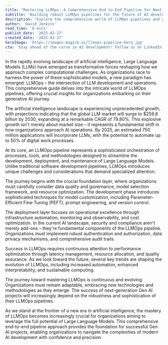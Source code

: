 ```yaml
---
title: 'Mastering LLMOps: A Comprehensive End-to-End Pipeline for Next-Generation Gen AI Projects — Part 1'
subtitle: 'Building robust LLMOps pipelines for the future of AI development'
description: 'Explore the comprehensive world of LLMOps pipelines and discover how organizations can harness the power of Large Language Models effectively. From foundation layers to deployment strategies, learn the essential components of successful Gen AI projects in this detailed guide.'
author: 'David Jenkins'
read_time: '8 mins'
publish_date: '2025-02-27'
created_date: '2025-02-27'
heroImage: 'https://images.magick.ai/llmops-pipeline-hero.jpg'
cta: 'Stay ahead of the curve in AI development! Follow us on LinkedIn for exclusive insights, expert perspectives, and the latest updates in LLMOps and generative AI.'
---
```


In the rapidly evolving landscape of artificial intelligence, Large Language Models (LLMs) have emerged as transformative forces reshaping how we approach complex computational challenges. As organizations race to harness the power of these sophisticated models, a new paradigm has emerged: LLMOps – the intersection of LLM development and operations. This comprehensive guide delves into the intricate world of LLMOps pipelines, offering crucial insights for organizations embarking on their generative AI journey.

The artificial intelligence landscape is experiencing unprecedented growth, with projections indicating that the global LLM market will surge to $259.8 billion by 2030, expanding at a remarkable CAGR of 79.80%. This explosive growth isn't merely about market size – it represents a fundamental shift in how organizations approach AI operations. By 2025, an estimated 750 million applications will incorporate LLMs, with the potential to automate up to 50% of digital work processes.

At its core, an LLMOps pipeline represents a sophisticated orchestration of processes, tools, and methodologies designed to streamline the development, deployment, and maintenance of Large Language Models. Unlike traditional software development pipelines, LLMOps introduces unique challenges and considerations that demand specialized attention.

The journey begins with the crucial foundation layer, where organizations must carefully consider data quality and governance, model selection framework, and resource optimization. The development phase introduces sophisticated techniques for model customization, including Parameter-Efficient Fine-Tuning (PEFT), prompt engineering, and version control.

The deployment layer focuses on operational excellence through infrastructure automation, monitoring and observability, and cost optimization. In the current AI landscape, security and compliance aren't merely add-ons – they're fundamental components of the LLMOps pipeline. Organizations must implement robust authentication and authorization, data privacy mechanisms, and comprehensive audit trails.

Success in LLMOps requires continuous attention to performance optimization through latency management, resource allocation, and quality assurance. As we look toward the future, several key trends are shaping the evolution of LLMOps, including increased automation, enhanced interpretability, and sustainable computing.

The journey toward mastering LLMOps is continuous and evolving. Organizations must remain adaptable, embracing new technologies and methodologies as they emerge. The success of next-generation Gen AI projects will increasingly depend on the robustness and sophistication of their LLMOps pipelines.

As we stand at the frontier of a new era in artificial intelligence, the mastery of LLMOps becomes increasingly crucial for organizations aiming to leverage the full potential of Large Language Models. This comprehensive end-to-end pipeline approach provides the foundation for successful Gen AI projects, enabling organizations to navigate the complexities of modern AI development with confidence and precision.